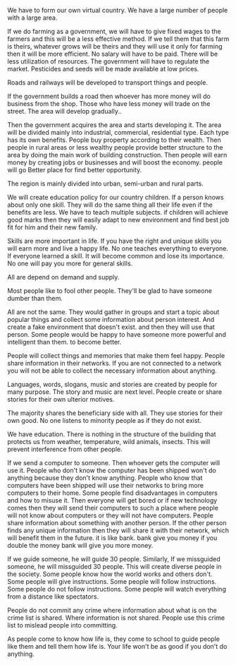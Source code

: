 We have to form our own virtual country. We have a large number of people with a large
area.

If we do farming as a government, we will have to give fixed wages to the farmers and
this will be a less effective method. If we tell them that this farm is theirs, whatever
grows will be theirs and they will use it only for farming then it will be more efficient. No
salary will have to be paid. There will be less utilization of resources. The government
will have to regulate the market. Pesticides and seeds will be made available at low
prices.

Roads and railways will be developed to transport things and people.

If the government builds a road then whoever has more money will do business from
the shop. Those who have less money will trade on the street. The area will develop
gradually..

Then the government acquires the area and starts developing it. The area will be divided
mainly into industrial, commercial, residential type. Each type has its own benefits. People
buy property according to their wealth. Then people in rural areas or less wealthy people
provide better structure to the area by doing the main work of building construction. Then
people will earn money by creating jobs or businesses and will boost the economy. people
will go Better place for find better opportunity.

The region is mainly divided into urban, semi-urban and rural parts.

We will create education policy for our country children. If a person knows about only one
skill. They will do the same thing all their life even if the benefits are less. We have to teach
multiple subjects. if children will achieve good marks then they will easily adapt to new
environment and find best job fit for him and their new family.

Skills are more important in life. If you have the right and unique skills you will earn more
and live a happy life. No one teaches everything to everyone. If everyone learned a skill. It
will become common and lose its importance. No one will pay you more for general skills.

All are depend on demand and supply.

Most people like to fool other people. They'll be glad to have someone dumber than them.

All are not the same. They would gather in groups and start a topic about popular things
and collect some information about person interest. And create a fake environment that
doesn't exist. and then they will use that person. Some people would be happy to have
someone more powerful and intelligent than them. to become better.

People will collect things and memories that make them feel happy. People share
information in their networks. If you are not connected to a network you will not be able to
collect the necessary information about anything.

Languages, words, slogans, music and stories are created by people for many purpose. The
story and music are next level. People create or share stories for their own ulterior motives.

The majority shares the beneficiary side with all. They use stories for their own good. No
one listens to minority people as if they do not exist.

We have education. There is nothing in the structure of the building that protects us from
weather, temperature, wild animals, insects. This will prevent interference from other
people.

If we send a computer to someone. Then whoever gets the computer will use it. People who
don't know the computer has been shipped won't do anything because they don't know
anything. People who know that computers have been shipped will use their networks to
bring more computers to their home. Some people find disadvantages in computers and
how to misuse it. Then everyone will get bored or if new technology comes then they will
send their computers to such a place where people will not know about computers or they
will not have computers. People share information about something with another person. If
the other person finds any unique information then they will share it with their network,
which will benefit them in the future. it is like bank. bank give you money if you double the
money bank will give you more money.

If we guide someone, he will guide 30 people. Similarly, If we missguided someone, he will
missguided 30 people. This will create diverse people in the society. Some people know
how the world works and others don't. Some people will give instructions. Some people will
follow instructions. Some people do not follow instructions. Some people will watch
everything from a distance like spectators.

People do not commit any crime where information about what is on the crime list is
shared. Where information is not shared. People use this crime list to mislead people into
committing.

As people come to know how life is, they come to school to guide people like them and tell
them how life is. Your life won't be as good if you don't do anything.
